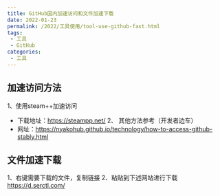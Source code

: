 ```yaml
---
title: GitHub国内加速访问和文件加速下载
date: 2022-01-23
permalink: /2022/工具使用/tool-use-github-fast.html
tags:
 - 工具
 - GitHub
categories:
 - 工具
---
```


## 加速访问方法
1、使用steam++加速访问
- 下载地址：https://steampp.net/
2、 其他方法参考（开发者边车）
- 网址：https://nyakohub.github.io/technology/how-to-access-github-stably.html

## 文件加速下载
1、右键需要下载的文件，复制链接
2、粘贴到下述网站进行下载 https://d.serctl.com/